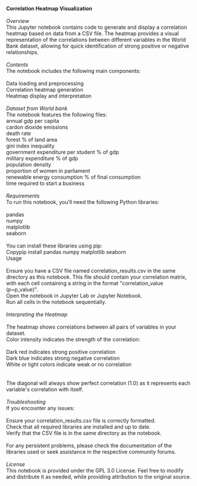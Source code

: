 **Correlation Heatmap Visualization**<br>
<br>
*Overview*<br>
This Jupyter notebook contains code to generate and display a correlation heatmap based on data from a CSV file. The heatmap provides a visual representation of the correlations between different variables in the World Bank dataset, allowing for quick identification of strong positive or negative relationships.<br>
<br>
*Contents*<br>
The notebook includes the following main components:<br>
<br>
Data loading and preprocessing<br>
Correlation heatmap generation<br>
Heatmap display and interpretation<br>
<br>
*Dataset from World bank*<br>
The notebook features the following files:<br>
annual gdp per capita<br>
cardon dioxide emissions<br>
death rate<br>
forest % of land area<br>
gini index inequality<br>
government expenditure per student % of gdp<br>
military expenditure % of gdp<br>
population density<br>
proportion of women in parliament<br>
renewable energy consumption % of final consumption<br>
time required to start a business<br>
<br>
*Requirements*<br>
To run this notebook, you'll need the following Python libraries:<br>
<br>
pandas<br>
numpy<br>
matplotlib<br>
seaborn<br>
<br>
You can install these libraries using pip:<br>
Copypip install pandas numpy matplotlib seaborn<br>
Usage<br>
<br>
Ensure you have a CSV file named correlation_results.csv in the same directory as this notebook. This file should contain your correlation matrix, with each cell containing a string in the format "correlation_value (p=p_value)".<br>
Open the notebook in Jupyter Lab or Jupyter Notebook.<br>
Run all cells in the notebook sequentially.<br>
<br>
*Interpreting the Heatmap*<br>
<br>
The heatmap shows correlations between all pairs of variables in your dataset.<br>
Color intensity indicates the strength of the correlation:<br>
<br>
Dark red indicates strong positive correlation<br>
Dark blue indicates strong negative correlation<br>
White or light colors indicate weak or no correlation<br>
<br>
<br>
The diagonal will always show perfect correlation (1.0) as it represents each variable's correlation with itself.<br>
<br>
*Troubleshooting*<br>
If you encounter any issues:<br>
<br>
Ensure your correlation_results.csv file is correctly formatted.<br>
Check that all required libraries are installed and up to date.<br>
Verify that the CSV file is in the same directory as the notebook.<br>
<br>
For any persistent problems, please check the documentation of the libraries used or seek assistance in the respective community forums.<br>
<br>
*License*<br>
This notebook is provided under the GPL 3.0 License. Feel free to modify and distribute it as needed, while providing attribution to the original source.<br>
